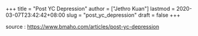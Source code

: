 +++
title = "Post YC Depression"
author = ["Jethro Kuan"]
lastmod = 2020-03-07T23:42:42+08:00
slug = "post_yc_depression"
draft = false
+++

source
: <https://www.bmaho.com/articles/post-yc-depression>
